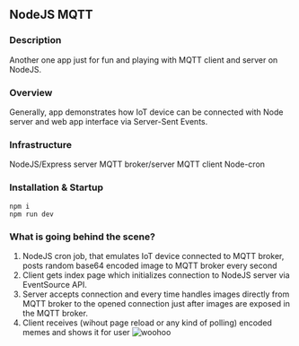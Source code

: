 ## NodeJS MQTT

### Description

Another one app just for fun and playing with MQTT client and server on NodeJS.

### Overview

Generally, app demonstrates how IoT device can be connected with Node server and web app interface via Server-Sent Events.

### Infrastructure

NodeJS/Express server
MQTT broker/server
MQTT client
Node-cron

### Installation & Startup

```
npm i
npm run dev
```

### What is going behind the scene?

1. NodeJS cron job, that emulates IoT device connected to MQTT broker, posts random base64 encoded image to MQTT broker every second
2. Client gets index page which initializes connection to NodeJS server via EventSource API.
3. Server accepts connection and every time handles images directly from MQTT broker to the opened connection just after images are exposed in the MQTT broker.
4. Client receives (wihout page reload or any kind of polling) encoded memes and shows it for user
   ![woohoo](https://user-images.githubusercontent.com/27147054/184895199-e31254ed-2306-49c9-8d77-e19ce9a380ac.gif)
